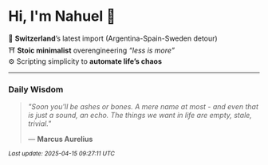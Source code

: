 # Hi, I'm Nahuel :tiger:

📍 **Switzerland**’s latest import (Argentina-Spain-Sweden detour)  
⛩️ **Stoic minimalist** overengineering *“less is more”*  
⚙️ Scripting simplicity to **automate life’s chaos**

---

### Daily Wisdom
> _"Soon you'll be ashes or bones. A mere name at most - and even that is just a sound, an echo. The things we want in life are empty, stale, trivial."_  
>
> — **Marcus Aurelius**

<sub>*Last update: 2025-04-15 09:27:11 UTC*</sub>

